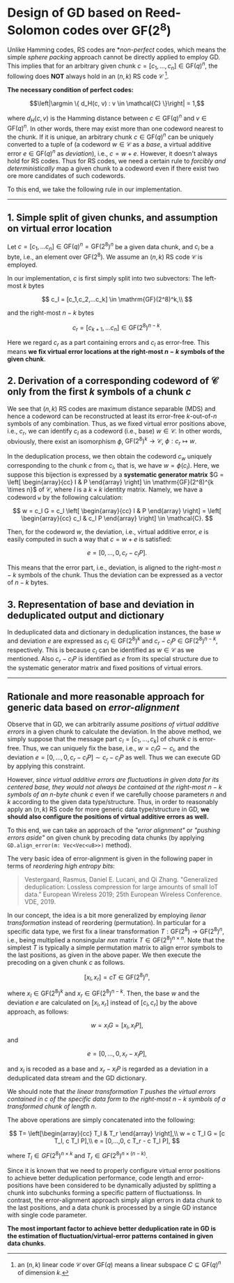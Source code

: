 
# Design of GD based on Reed-Solomon codes over $\mathrm{GF}(2^8)$

Unlike Hamming codes, RS codes are **non-perfect* codes, which means the simple *sphere packing* approach cannot be directly applied to employ GD. This implies that for an arbitrary given chunk $c = [c_1,\dots,c_n] \in \mathrm{GF}(q)^n$, the following does **NOT** always hold in an $(n, k)$ RS code $\mathcal{C}$ [^rs].

**The necessary condition of perfect codes:**

$$\left|\argmin \{ d_H(c, v) : v \in \mathcal{C} \}\right| = 1,$$

where $d_H(c, v)$ is the Hamming distance between $c \in \mathrm{GF}(q)^n$ and $v\in \mathrm{GF}(q)^n$. In other words, there may exist more than one codeword nearest to the chunk. If it is unique, an arbitrary chunk $c\in \mathrm{GF}(q)^n$ can be uniquely converted to a tuple of (a codeword $w \in \mathcal{C}$ as a *base*, a virtual additive error $e \in \mathrm{GF}(q)^n$ as *deviation*), i.e., $c = w + e$. However, it doesn't always hold for RS codes. Thus for RS codes, we need a certain rule to *forcibly and deterministically* map a given chunk to a codeword even if there exist two ore more candidates of such codewords.

[^rs]: an $(n,k)$ linear code $\mathcal{C}$ over $\mathrm{GF}(q)$ means a linear subspace $C \subseteq \mathrm{GF}(q)^n$ of dimension $k$.

To this end, we take the following rule in our implementation.

---

## 1. Simple split of given chunks, and assumption on virtual error location

Let $c = [c_1,...c_n] \in \mathrm{GF}(q)^n =\mathrm{GF}(2^8)^n$ be a given data chunk, and $c_i$ be a byte, i.e., an element over $\mathrm{GF}(2^8)$. We assume an $(n, k)$ RS code $\mathcal{C}$ is employed.

In our implementation, $c$ is first simply split into two subvectors: The left-most $k$ bytes

$$
c_l = [c_1,c_2,...c_k] \in \mathrm{GF}(2^8)^k,\\
$$

and the right-most $n-k$ bytes

$$
c_r = [c_{k+1},...c_n] \in \mathrm{GF}(2^8)^{n-k}.
$$

Here we regard $c_r$ as a part containing errors and $c_l$ as error-free. This means **we fix virtual error locations at the right-most $n-k$ symbols of the given chunk**.

## 2. Derivation of a corresponding codeword of $\mathcal{C}$ only from the first $k$ symbols of a chunk $c$

We see that $(n,k)$ RS codes are maximum distance separable (MDS) and hence a codeword can be reconstructed at least its error-free $k$-out-of-$n$ symbols of any combination. Thus, as we fixed virtual error positions above, i.e., $c_r$, we can identify $c_l$ as a codeword (i.e., base) $w \in \mathcal{C}$. In other words, obviously, there exist an isomorphism $\phi$, $\mathrm{GF}(2^8)^k \rightarrow \mathcal{C}$, $\phi: c_r \mapsto w$.

In the deduplication process, we then obtain the codeword $c_w$ uniquely corresponding to the chunk $c$ from $c_l$, that is, we have $w = \phi(c_l)$. Here, we suppose this bijection is expressed by a **systematic generator matrix** $G = \left[ \begin{array}{cc} I & P \end{array} \right] \in \mathrm{GF}(2^8)^{k \times n}$ of $\mathcal{C}$, where $I$ is a $k \times k$ identity matrix. Namely, we have a codeword `w` by the following calculation:

$$
w = c_l G
   = c_l \left[ \begin{array}{cc} I & P \end{array} \right]
   = \left[ \begin{array}{cc} c_l & c_l P \end{array} \right] \in \mathcal{C}.
$$

Then, for the codeword $w$, the deviation, i.e., virtual additive error, $e$ is easily computed in such a way that $c = w + e$ is satisfied:

$$
e = \left[0,\dots,0, c_r - c_l P \right].
$$

This means that the error part, i.e., deviation, is aligned to the right-most $n-k$ symbols of the chunk. Thus the deviation can be expressed as a vector of $n-k$ bytes.

## 3. Representation of base and deviation in deduplicated output and dictionary

In deduplicated data and dictionary in deduplication instances, the base $w$ and deviation $e$ are expressed as $c_l \in \mathrm{GF}(2^8)^k$ and $c_r - c_l P \in \mathrm{GF}(2^8)^{n-k}$, respectively. This is because $c_l$ can be identified as $w \in \mathcal{C}$ as we mentioned. Also $c_r - c_l P$ is identified as $e$ from its special structure due to the systematic generator matrix and fixed positions of virtual errors.

---

## Rationale and more reasonable approach for generic data based on *error-alignment*

Observe that in GD, we can arbitrarily assume *positions of virtual additive errors* in a given chunk to calculate the deviation. In the above method, we simply suppose that the message part $c_l = [c_1,...,c_k]$ of chunk $c$ is error-free. Thus, we can uniquely fix the base, i.e., $w = c_l G \sim c_l$, and the deviation $e = [0,...,0, c_r- c_l P] \sim c_r - c_l P$ as well. Thus we can execute GD by applying this constraint.

However, *since virtual additive errors are fluctuations in given data for its centered base, they would not always be contained at the right-most $n-k$ symbols of an $n$-byte chunk $c$* even if we carefully choose parameters $n$ and $k$ according to the given data type/structure. Thus, in order to reasonably apply an $(n,k)$ RS code for more generic data type/structure in GD, **we should also configure the positions of virtual additive errors as well.**

To this end, we can take an approach of the *"error alignment"* or *"pushing errors aside"* on given chunk by precoding data chunks (by applying `GD.align_error(m: Vec<Vec<u8>>)` method).

The very basic idea of error-alignment is given in the following paper in terms of *reordering high entropy bits*:

> Vestergaard, Rasmus, Daniel E. Lucani, and Qi Zhang. "Generalized deduplication: Lossless compression for large amounts of small IoT data." European Wireless 2019; 25th European Wireless Conference. VDE, 2019.

In our concept, the idea is a bit more generalized by employing *lienar transformation* instead of reordering (permutation). In particular for a specific data type, we first fix a linear transformation $T: \mathrm{GF}(2^8) \rightarrow \mathrm{GF}(2^8)^n$, i.e., being multiplied a nonsingular $n x n$ matrix $T \in \mathrm{GF}(2^8)^{n \times n}$. Note that the simplest $T$ is typically a simple permutation matrix to align error symbols to the last positions, as given in the above paper. We then execute the precoding on a given chunk $c$ as follows.

$$
[x_l, x_r] = cT \in \mathrm{GF}(2^8)^n,
$$

where $x_l \in \mathrm{GF}(2^8)^k$ and $x_r \in \mathrm{GF}(2^8)^{n-k}$. Then, the base $w$ and the deviation $e$ are calculated on $[x_l, x_r]$ instead of $[c_l, c_r]$ by the above approach, as follows:

$$
w = x_l G
   = [x_l, x_l P],
$$

and

$$
e = [0,...,0, x_r - x_l P],
$$

and $x_l$ is recoded as a base and $x_r - x_l P$ is regarded as a deviation in a deduplicated data stream and the GD dictionary.

We should note that *the linear transformation $T$ pushes the virtual errors contained in $c$ of the specific data form to the right-most $n-k$ symbols of a transformed chunk of length $n$.*

The above operations are simply concatenated into the following:

$$
T= \left[\begin{array}{cc} T_l & T_r \end{array} \right],\\
w = c T_l G = [c T_l, c T_l P],\\
e = [0,...,0, c T_r - c T_l P],
$$

where $T_l \in GF(2^8)^{n \times k}$ and $T_r \in GF(2^8)^{n \times {(n-k)}}$.

Since it is known that we need to properly configure virtual error positions to achieve better deduplication performance, code length and error-positions have been considered to be dynamically adjusted by splitting a chunk into subchunks forming a specific pattern of fluctuationss. In contrast, the error-alignment approach simply align errors in data chunk to the last positions, and a data chunk is processed by a single GD instance with single code parameter.

**The most important factor to achieve better deduplication rate in GD is the estimation of fluctuation/virtual-error patterns contained in given data chunks**.
